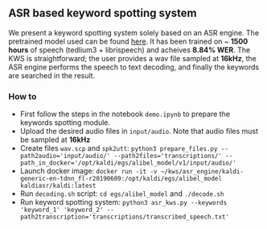 ## ASR based keyword spotting system

We present a keyword spotting system solely based on an ASR engine. The pretrained model used can be found [here](http://zamia-speech.org/asr/). It has been trained on ~ **1500 hours** of speech (tedlium3 + librispeech) and acheives **8.84% WER**. The KWS is straightforward; the user provides a wav file sampled at **16kHz**, the ASR engine performs the speech to text decoding, and finally the keywords are searched in the result.

### How to
- First follow the steps in the notebook `demo.ipynb` to prepare the keywords spotting module. 
- Upload the desired audio files in `input/audio`. Note that audio files must be sampled at **16kHz**
- Create files `wav.scp` and `spk2utt`: `python3 prepare_files.py --path2audio='input/audio/' --path2files='transcriptions/' --path_in_docker='/opt/kaldi/egs/alibel_model/v1/input/audio/'`
- Launch docker image: `docker run -it -v ~/kws/asr_engine/kaldi-generic-en-tdnn_fl-r20190609:/opt/kaldi/egs/alibel_model kaldiasr/kaldi:latest`
- Run `decoding.sh` script: `cd egs/alibel_model` and `./decode.sh`
- Run keyword spotting system: `python3 asr_kws.py --keywords 'keyword_1' 'keyword_2' --path2transcription='transcriptions/transcribed_speech.txt'`

